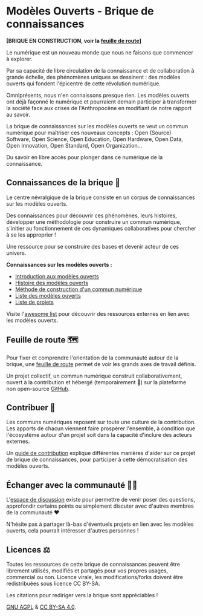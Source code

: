 # Modèles Ouverts - Brique de connaissances

**[BRIQUE EN CONSTRUCTION, voir la [feuille de route](organisation/feuille-de-route.md)]**

Le numérique est un nouveau monde que nous ne faisons que commencer à explorer.

Par sa capacité de libre circulation de la connaissance et de collaboration à grande échelle, des phénomènes uniques
se dessinent : des modèles ouverts qui fondent l'épicentre de cette révolution numérique.

Omniprésents, nous n'en connaissons presque rien. Les modèles ouverts ont déjà façonné le numérique
et pourraient demain participer à transformer la société face aux crises de l'Anthropocène
en modifiant de notre rapport au savoir.

La brique de connaissances sur les modèles ouverts se veut un commun numérique pour maîtriser ces nouveaux concepts : Open (Source) Software, Open Science, Open Education, Open Hardware, Open Data, Open Innovation, Open Standard, Open Organization...

Du savoir en libre accès pour plonger dans ce numérique de la connaissance.

## Connaissances de la brique 📖

Le centre névralgique de la brique consiste en un corpus de connaissances sur les modèles ouverts.

Des connaissances pour découvrir ces phénomènes, leurs histoires, développer une méthodologie pour construire un commun numérique, s'initier au fonctionnement de ces dynamiques collaboratives pour chercher à se les approprier !

Une ressource pour se construire des bases et devenir acteur de ces univers.

**Connaissances sur les modèles ouverts :**
- [Introduction aux modèles ouverts](contenu/introduction.md)
- [Histoire des modèles ouverts](contenu/histoire.md)
- [Méthode de construction d'un commun numérique](contenu/methode/README.md)
- [Liste des modèles ouverts](contenu/modèles/README.md)
- [Liste de projets](contenu/projets/README.md)

Visite l'[awesome list](awesome-list.md) pour découvrir des ressources externes en lien avec les modèles ouverts.

## Feuille de route 🗺️

Pour fixer et comprendre l'orientation de la communauté autour de la brique, une [feuille de route](organisation/feuille-de-route.md) permet de voir
les grands axes de travail définis.

Un projet collectif, un commun numérique construit collaborativement, ouvert à la contribution et hébergé (temporairement 🤞) sur la plateforme non open-source [GitHub](https://github.com/Open-Models/Brique).

## Contribuer 🐜

Les communs numériques reposent sur toute une culture de la contribution. Les apports de chacun viennent faire
prospérer l'ensemble, à condition que l'écosystème autour d'un projet soit dans la capacité d'inclure des acteurs externes.

Un [guide de contribution](organisation/guide-contribution.md) explique différentes manières d'aider sur ce projet de brique de connaissances, pour participer à cette démocratisation des modèles ouverts.

## Échanger avec la communauté 🤳🏼

L'[espace de discussion](https://github.com/Open-Models/Brique/discussions) existe pour permettre de venir poser des questions, approfondir certains points ou simplement discuter avec d'autres membres de la communauté ❤️

N'hésite pas à partager là-bas d'éventuels projets en lien avec les modèles ouverts, cela pourrait intéresser d'autres personnes !

## Licences ⚖️

Toutes les ressources de cette brique de connaissances peuvent être librement utilisés, modifiés et partagés pour vos
propres usages, commercial ou non. Licence virale, les modifications/forks doivent être redistribuées sous licence CC BY-SA.

Les citations pour rediriger vers la brique sont appréciables !

[GNU AGPL](LICENCE) & [CC BY-SA 4.0](LICENCE_CC_BY_SA_4).
